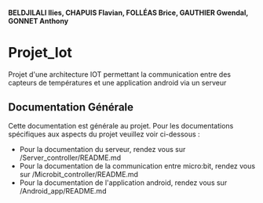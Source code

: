 #### BELDJILALI Ilies, CHAPUIS Flavian, FOLLÉAS Brice, GAUTHIER Gwendal, GONNET Anthony

# Projet_Iot

Projet d'une architecture IOT permettant la communication entre des capteurs de températures et une application android via un serveur

## Documentation Générale

Cette documentation est générale au projet. Pour les documentations spécifiques aux aspects du projet veuillez voir ci-dessous :

- Pour la documentation du serveur, rendez vous sur /Server_controller/README.md
- Pour la documentation de la communication entre micro:bit, rendez vous sur /Microbit_controller/README.md
- Pour la documentation de l'application android, rendez vous sur /Android_app/README.md

